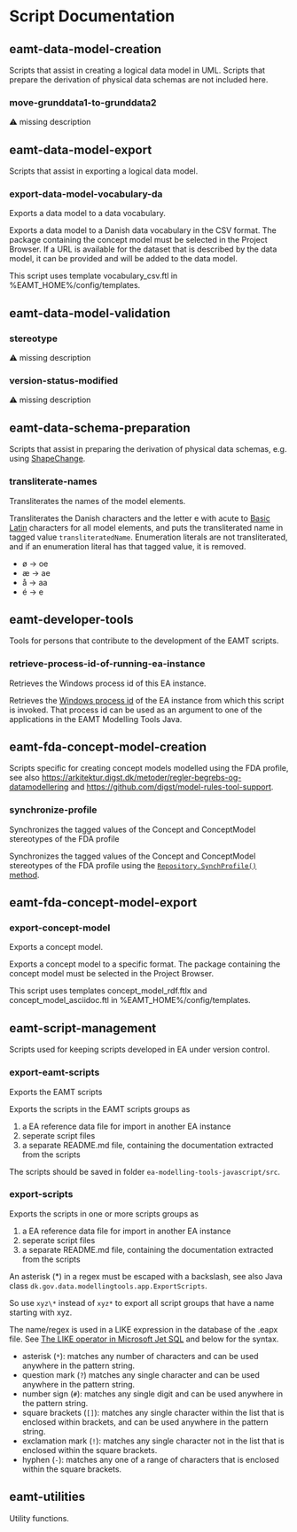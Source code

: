 # Script Documentation

## eamt-data-model-creation

Scripts that assist in creating a logical data model in UML. Scripts that prepare the derivation of physical data schemas are not included here.

### move-grunddata1-to-grunddata2


⚠️ missing description



## eamt-data-model-export

Scripts that assist in exporting a logical data model.

### export-data-model-vocabulary-da

Exports a data model to a data vocabulary.

Exports a data model to a Danish data vocabulary in the CSV format.
The package containing the concept model must be selected in the Project Browser.
If a URL is available for the dataset that is described by the data model, it can be provided and will be added to the data model.

This script uses template vocabulary_csv.ftl in %EAMT_HOME%/config/templates.



## eamt-data-model-validation



### stereotype


⚠️ missing description



### version-status-modified


⚠️ missing description



## eamt-data-schema-preparation

Scripts that assist in preparing the derivation of physical data schemas, e.g. using [ShapeChange](https://shapechange.net/).

### transliterate-names

Transliterates the names of the model elements.

Transliterates the Danish characters and the letter e with acute to 
[Basic Latin](https://unicode-table.com/en/blocks/basic-latin/) characters
for all model elements, and puts the transliterated name in tagged value
`transliteratedName`. Enumeration literals are not transliterated, and if
an enumeration literal has that tagged value, it is removed.

- ø → oe
- æ → ae
- å → aa
- é → e



## eamt-developer-tools

Tools for persons that contribute to the development of the EAMT scripts.

### retrieve-process-id-of-running-ea-instance

Retrieves the Windows process id of this EA instance.

Retrieves the [Windows process id](https://docs.microsoft.com/en-us/windows-hardware/drivers/debugger/finding-the-process-id) 
of the EA instance from which this script is invoked. That process id can be used as an argument to one of the applications
in the EAMT Modelling Tools Java.



## eamt-fda-concept-model-creation

Scripts specific for creating concept models modelled using the FDA profile, see also https://arkitektur.digst.dk/metoder/regler-begrebs-og-datamodellering and https://github.com/digst/model-rules-tool-support.


### synchronize-profile

Synchronizes the tagged values of the Concept and ConceptModel stereotypes of the FDA profile

Synchronizes the tagged values of the Concept and ConceptModel stereotypes of the FDA profile using the
[`Repository.SynchProfile()` method](https://www.sparxsystems.com/search/sphider/search.php?query=synchprofile&type=and&category=User+Guide+Latest&tab=5&search=1).



## eamt-fda-concept-model-export



### export-concept-model

Exports a concept model.

Exports a concept model to a specific format. The package containing the concept model must be selected in the Project Browser.

This script uses templates concept_model_rdf.ftlx and concept_model_asciidoc.ftl in %EAMT_HOME%/config/templates.



## eamt-script-management

Scripts used for keeping scripts developed in EA under version control.

### export-eamt-scripts

Exports the EAMT scripts

Exports the scripts in the EAMT scripts groups as

1. a EA reference data file for import in another EA instance 
2. seperate script files
3. a separate README.md file, containing the documentation extracted from the scripts

The scripts should be saved in folder `ea-modelling-tools-javascript/src`.



### export-scripts


Exports the scripts in one or more scripts groups as

1. a EA reference data file for import in another EA instance 
2. seperate script files
3. a separate README.md file, containing the documentation extracted from the scripts

An asterisk (*) in a regex must be escaped with a backslash, see also Java class
`dk.gov.data.modellingtools.app.ExportScripts`.

So use `xyz\*` instead of `xyz*` to export all script groups that have a name starting with xyz.

The name/regex is used in a LIKE expression in the database of the .eapx file.
See [The LIKE operator in Microsoft Jet SQL](https://docs.microsoft.com/en-us/previous-versions/office/developer/office2000/aa140015(v=office.10)#the-like-operator)
and below for the syntax.

 - asterisk (`*`): matches any number of characters and can be used anywhere in the pattern string.
 - question mark (`?`) matches any single character and can be used anywhere in the pattern string.
 - number sign (`#`): matches any single digit and can be used anywhere in the pattern string.
 - square brackets (`[]`): matches any single character within the list that is enclosed within brackets, and can be used anywhere in the pattern string.
 - exclamation mark (`!`): matches any single character not in the list that is enclosed within the square brackets.
 - hyphen (`-`): matches any one of a range of characters that is enclosed within the square brackets.



## eamt-utilities

Utility functions.









